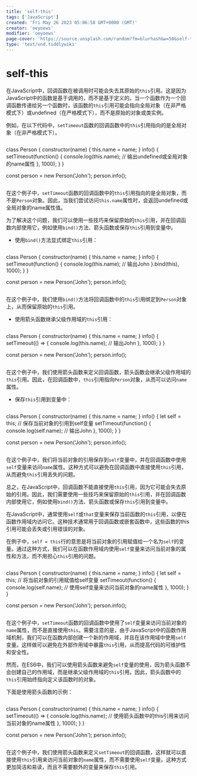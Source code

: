 ```yaml
---
title: 'self-this'
tags: ['JavaScript']
created: 'Fri May 26 2023 05:06:58 GMT+0000 (GMT)'
creator: 'oeyoews'
modifier: 'oeyoews'
page-cover: 'https://source.unsplash.com/random?fm=blurhash&w=50&self-this'
type: 'text/vnd.tiddlywiki'
---
```


# self-this

在JavaScript中，回调函数在被调用时可能会失去其原始的`this`引用。这是因为JavaScript中的函数是基于调用的，而不是基于定义的。当一个函数作为一个回调函数传递给另一个函数时，该函数的`this`引用可能会指向全局对象（在非严格模式下）或undefined（在严格模式下），而不是原始的对象或类实例。

例如，在以下代码中，`setTimeout`函数的回调函数中的`this`引用指向的是全局对象（在非严格模式下）。

```
```
class Person {
  constructor(name) {
    this.name = name;
  }
  info() {
    setTimeout(function() {
      console.log(this.name); // 输出undefined或全局对象的name属性
    }, 1000);
  }
}

const person = new Person('John');
person.info();
```
```

在这个例子中，`setTimeout`函数的回调函数中的`this`引用指向的是全局对象，而不是`Person`对象。因此，当我们尝试访问`this.name`属性时，会返回undefined或全局对象的name属性值。

为了解决这个问题，我们可以使用一些技巧来保留原始的`this`引用，并在回调函数内部使用它，例如使用`bind()`方法、箭头函数或保存`this`引用到变量中。

- 使用`bind()`方法显式绑定`this`引用：

```
```
class Person {
  constructor(name) {
    this.name = name;
  }
  info() {
    setTimeout(function() {
      console.log(this.name); // 输出John
    }.bind(this), 1000);
  }
}

const person = new Person('John');
person.info();
```
```

在这个例子中，我们使用`bind()`方法将回调函数中的`this`引用绑定到`Person`对象上，从而保留原始的`this`引用。

- 使用箭头函数继承父级作用域的`this`引用：

```
```
class Person {
  constructor(name) {
    this.name = name;
  }
  info() {
    setTimeout(() => {
      console.log(this.name); // 输出John
    }, 1000);
  }
}

const person = new Person('John');
person.info();
```
```

在这个例子中，我们使用箭头函数来定义回调函数，箭头函数会继承父级作用域的`this`引用。因此，在回调函数中，`this`引用指向`Person`对象，从而可以访问`name`属性。

- 保存`this`引用到变量中：

```
```
class Person {
  constructor(name) {
    this.name = name;
  }
  info() {
    let self = this; // 保存当前对象的引用到self变量
    setTimeout(function() {
      console.log(self.name); // 输出John
    }, 1000);
  }
}

const person = new Person('John');
person.info();
```
```

在这个例子中，我们将当前对象的引用保存到`self`变量中，并在回调函数中使用`self`变量来访问`name`属性。这种方式可以避免在回调函数中直接使用`this`引用，从而避免`this`引用丢失的问题。

总之，在JavaScript中，回调函数不能直接使用`this`引用，因为它可能会失去原始的引用。因此，我们需要使用一些技巧来保留原始的`this`引用，并在回调函数内部使用它，例如使用`bind()`方法、箭头函数或保存`this`引用到变量中。

在JavaScript中，通常使用`self`或`that`变量来保存当前函数的`this`引用，以便在函数作用域内访问它。这种技术通常用于回调函数或嵌套函数中，这些函数的this引用可能会丢失或引用错误的对象。

在例子中，`self = this`行的意思是将当前对象的引用赋值给一个名为`self`的变量。通过这种方式，我们可以在函数作用域内使用`self`变量来访问当前对象的属性和方法，而不用担心`this`引用的问题。

```
```
class Person {
  constructor(name) {
    this.name = name;
  }
  info() {
    let self = this; // 将当前对象的引用赋值给self变量
    setTimeout(function() {
      console.log(self.name); // 使用self变量来访问当前对象的name属性
    }, 1000);
  }
}

const person = new Person('John');
person.info();
```
```

在这个例子中，`setTimeout`函数的回调函数中使用了`self`变量来访问当前对象的`name`属性，而不是直接使用`this`。需要注意的是，由于JavaScript中的函数作用域机制，我们可以在函数内部创建一个新的作用域，并且在该作用域中使用`self`变量。这样做可以避免在外部作用域中暴露`this`引用，从而提高代码的可维护性和安全性。

然而，在ES6中，我们可以使用箭头函数来避免`self`变量的使用，因为箭头函数不会创建自己的作用域，而是继承父级作用域的`this`引用。因此，箭头函数中的`this`引用始终指向定义该函数时的对象。

下面是使用箭头函数的示例：

```
```
class Person {
  constructor(name) {
    this.name = name;
  }
  info() {
    setTimeout(() => {
      console.log(this.name); // 使用箭头函数中的this引用来访问当前对象的name属性
    }, 1000);
  }
}

const person = new Person('John');
person.info();
```
```

在这个例子中，我们使用箭头函数来定义`setTimeout`的回调函数，这样就可以直接使用`this`引用来访问当前对象的`name`属性，而不需要使用`self`变量。这种方式更加简洁和易读，而且不需要额外的变量来保存`this`引用。
